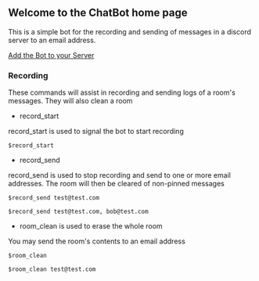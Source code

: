## Welcome to the ChatBot home page

This is a simple bot for the recording and sending of messages in a discord server to an email address.

[Add the Bot to your Server](https://discord.com/api/oauth2/authorize?client_id=722258350481473576&permissions=8&scope=bot)

### Recording

These commands will assist in recording and sending logs of a room's
messages. They will also clean a room

* record_start

record_start is used to signal the bot to start recording

`$record_start`

* record_send

record_send is used to stop recording and send to one or more email addresses. The room will then be cleared of non-pinned messages

`$record_send test@test.com`

`$record_send test@test.com, bob@test.com`

* room_clean is used to erase the whole room

You may send the room's contents to an email address

`$room_clean`

`$room_clean test@test.com`
